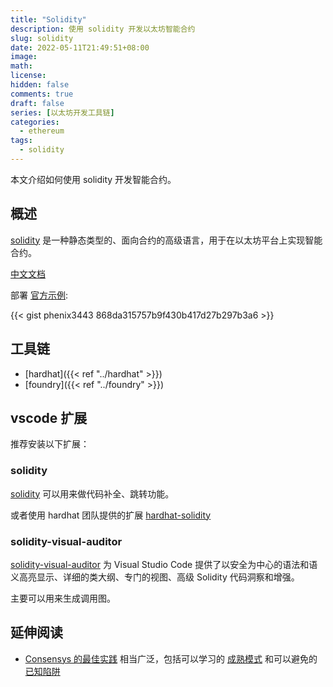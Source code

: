 ```yaml
---
title: "Solidity"
description: 使用 solidity 开发以太坊智能合约
slug: solidity
date: 2022-05-11T21:49:51+08:00
image:
math:
license:
hidden: false
comments: true
draft: false
series: [以太坊开发工具链]
categories:
  - ethereum
tags:
  - solidity
---
```


本文介绍如何使用 solidity 开发智能合约。

<!--more-->

## 概述

[solidity](https://soliditylang.org/) 是一种静态类型的、面向合约的高级语言，用于在以太坊平台上实现智能合约。

[中文文档](https://docs.soliditylang.org/zh/latest/)

部署 [官方示例](https://docs.soliditylang.org/zh/latest/introduction-to-smart-contracts.html):

{{< gist phenix3443 868da315757b9f430b417d27b297b3a6 >}}

## 工具链

- [hardhat]({{< ref "../hardhat" >}})
- [foundry]({{< ref "../foundry" >}})

## vscode 扩展

推荐安装以下扩展：

### solidity

[solidity](https://marketplace.visualstudio.com/items?itemName=JuanBlanco.solidity) 可以用来做代码补全、跳转功能。

或者使用 hardhat 团队提供的扩展 [hardhat-solidity](https://marketplace.visualstudio.com/items?itemName=NomicFoundation.hardhat-solidity)

### solidity-visual-auditor

[solidity-visual-auditor](https://marketplace.visualstudio.com/items?itemName=tintinweb.solidity-visual-auditor) 为 Visual Studio Code 提供了以安全为中心的语法和语义高亮显示、详细的类大纲、专门的视图、高级 Solidity 代码洞察和增强。

主要可以用来生成调用图。

## 延伸阅读

- [Consensys 的最佳实践](https://consensys.github.io/smart-contract-best-practices/) 相当广泛，包括可以学习的 [成熟模式](https://consensys.github.io/smart-contract-best-practices/development-recommendations/) 和可以避免的 [已知陷阱](https://consensys.github.io/smart-contract-best-practices/attacks/)
